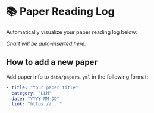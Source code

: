 # 📚 Paper Reading Log

Automatically visualize your paper reading log below:

<!--CHART_START-->

_Chart will be auto-inserted here._

<!--CHART_END-->

## How to add a new paper

Add paper info to `data/papers.yml` in the following format:

```yaml
- title: "Your paper title"
  category: "LLM"
  date: "YYYY-MM-DD"
  link: "https://..."
```
